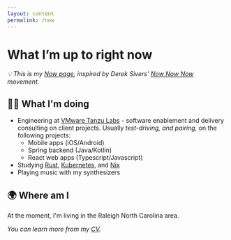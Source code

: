 ```yaml
---
layout: content
permalink: /now
---
```

# What I’m up to right now

*💡 This is my [Now page](https://nownownow.com/about), inspired by Derek Sivers' [Now Now Now](https://nownownow.com/) movement.*

## 👨‍💻  What I'm doing
- Engineering at [VMware Tanzu Labs](https://tanzu.vmware.com/labs) - software enablement and delivery consulting on client projects. Usually *test-driving, and pairing,* on the following projects:
    - Mobile apps (iOS/Android)
    - Spring backend (Java/Kotlin)
    - React web apps (Typescript/Javascript)
- Studying [Rust](https://www.rust-lang.org/), [Kubernetes](https://kubernetes.io/), and [Nix](https://nixos.org/)
- Playing music with my synthesizers

## 🌍  Where am I
At the moment, I'm living in the Raleigh North Carolina area.

*You can learn more from my [CV](/career/cv.pdf).*
